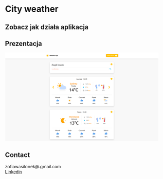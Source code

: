 # City weather

## Zobacz jak działa aplikacja

## Prezentacja

<img src="./weather_app/images/icons/app.png"/>

## Contact 
zofiawasilonek@.gmail.com<br>
<a href="https://www.linkedin.com/in/zofia-wasilonek/">Linkedin</a>

